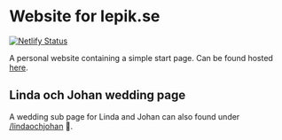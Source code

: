 # Website for lepik.se

[![Netlify Status](https://api.netlify.com/api/v1/badges/6358b8ff-a44e-4bab-a9b7-c66bf5791d77/deploy-status)](https://app.netlify.com/sites/compassionate-curran-15717a/deploys)

A personal website containing a simple start page. Can be found hosted [here](https://www.lepik.se/).

## Linda och Johan wedding page
A wedding sub page for Linda and Johan can also found under [/lindaochjohan](https://www.lepik.se/lindaochjohan) 🥰.
